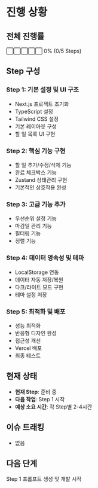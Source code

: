 # 진행 상황

## 전체 진행률
⬜⬜⬜⬜⬜ 0% (0/5 Steps)

## Step 구성

### Step 1: 기본 설정 및 UI 구조
- Next.js 프로젝트 초기화
- TypeScript 설정
- Tailwind CSS 설정
- 기본 레이아웃 구성
- 할 일 목록 UI 구현

### Step 2: 핵심 기능 구현
- 할 일 추가/수정/삭제 기능
- 완료 체크박스 기능
- Zustand 상태관리 구현
- 기본적인 상호작용 완성

### Step 3: 고급 기능 추가
- 우선순위 설정 기능
- 마감일 관리 기능
- 필터링 기능
- 정렬 기능

### Step 4: 데이터 영속성 및 테마
- LocalStorage 연동
- 데이터 자동 저장/복원
- 다크/라이트 모드 구현
- 테마 설정 저장

### Step 5: 최적화 및 배포
- 성능 최적화
- 반응형 디자인 완성
- 접근성 개선
- Vercel 배포
- 최종 테스트

## 현재 상태
- **현재 Step**: 준비 중
- **다음 작업**: Step 1 시작
- **예상 소요 시간**: 각 Step별 2-4시간

## 이슈 트래킹
- 없음

## 다음 단계
Step 1 프롬프트 생성 및 개발 시작